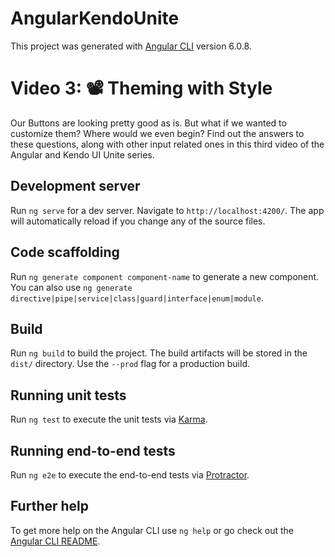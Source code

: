 # AngularKendoUnite

This project was generated with [Angular CLI](https://github.com/angular/angular-cli) version 6.0.8.

# Video 3: 📽️ Theming with Style 

Our Buttons are looking pretty good as is. But what if we wanted to customize them? Where would we even begin? Find out the answers to these questions, along with other input related ones in this third video of the Angular and Kendo UI Unite series.

## Development server

Run `ng serve` for a dev server. Navigate to `http://localhost:4200/`. The app will automatically reload if you change any of the source files.

## Code scaffolding

Run `ng generate component component-name` to generate a new component. You can also use `ng generate directive|pipe|service|class|guard|interface|enum|module`.

## Build

Run `ng build` to build the project. The build artifacts will be stored in the `dist/` directory. Use the `--prod` flag for a production build.

## Running unit tests

Run `ng test` to execute the unit tests via [Karma](https://karma-runner.github.io).

## Running end-to-end tests

Run `ng e2e` to execute the end-to-end tests via [Protractor](http://www.protractortest.org/).

## Further help

To get more help on the Angular CLI use `ng help` or go check out the [Angular CLI README](https://github.com/angular/angular-cli/blob/master/README.md).

